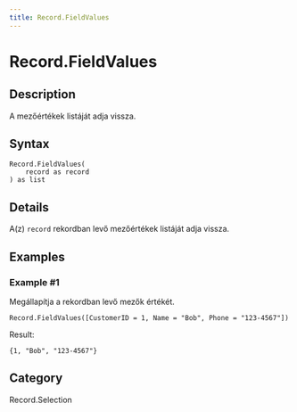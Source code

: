 ```yaml
---
title: Record.FieldValues
---
```


# Record.FieldValues


## Description

A mezőértékek listáját adja vissza.


## Syntax

```powerquery
Record.FieldValues(
    record as record
) as list
```


## Details

A(z) <code>record</code> rekordban levő mezőértékek listáját adja vissza.


## Examples

### Example #1 
Megállapítja a rekordban levő mezők értékét.
```powerquery
Record.FieldValues([CustomerID = 1, Name = "Bob", Phone = "123-4567"])
```

Result: 
```powerquery
{1, "Bob", "123-4567"}
```




## Category
Record.Selection

